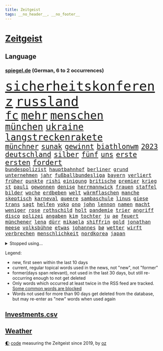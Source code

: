 ```yaml
---
title: Zeitgeist
tags: __no_header__, __no_footer__
---
```


# [Zeitgeist](https://oliz.io/zeitgeist/)

## Language

<h3><a href="https://www.spiegel.de" target="_blank">spiegel.de</a> (German, 6 to 2 occurrences)</h3>
<p style="font-family:monospace">
<span style="font-size:32pt"><a href="news_links.html#sicherheitskonferenz" class="current">sicherheitskonferenz</a></span>
<span style="font-size:32pt"><a href="news_links.html#russland" class="current">russland</a></span>
<br>
<span style="font-size:27pt"><a href="news_links.html#fc" class="current">fc</a></span>
<span style="font-size:27pt"><a href="news_links.html#mehr" class="current">mehr</a></span>
<span style="font-size:27pt"><a href="news_links.html#menschen" class="current">menschen</a></span>
<br>
<span style="font-size:22pt"><a href="news_links.html#münchen" class="current">münchen</a></span>
<span style="font-size:22pt"><a href="news_links.html#ukraine" class="current">ukraine</a></span>
<span style="font-size:22pt"><a href="news_links.html#langstreckenrakete" class="new">langstreckenrakete</a></span>
<br>
<span style="font-size:17pt"><a href="news_links.html#münchner" class="current">münchner</a></span>
<span style="font-size:17pt"><a href="news_links.html#sunak" class="current">sunak</a></span>
<span style="font-size:17pt"><a href="news_links.html#gewinnt" class="current">gewinnt</a></span>
<span style="font-size:17pt"><a href="news_links.html#biathlonwm" class="current">biathlonwm</a></span>
<span style="font-size:17pt"><a href="news_links.html#2023" class="current">2023</a></span>
<span style="font-size:17pt"><a href="news_links.html#deutschland" class="current">deutschland</a></span>
<span style="font-size:17pt"><a href="news_links.html#silber" class="current">silber</a></span>
<span style="font-size:17pt"><a href="news_links.html#fünf" class="current">fünf</a></span>
<span style="font-size:17pt"><a href="news_links.html#uns" class="current">uns</a></span>
<span style="font-size:17pt"><a href="news_links.html#erste" class="current">erste</a></span>
<span style="font-size:17pt"><a href="news_links.html#ersten" class="current">ersten</a></span>
<span style="font-size:17pt"><a href="news_links.html#fordert" class="current">fordert</a></span>
<br>
<span style="font-size:12pt"><a href="news_links.html#bundespolizist" class="current">bundespolizist</a></span>
<span style="font-size:12pt"><a href="news_links.html#hauptbahnhof" class="current">hauptbahnhof</a></span>
<span style="font-size:12pt"><a href="news_links.html#berliner" class="current">berliner</a></span>
<span style="font-size:12pt"><a href="news_links.html#grund" class="current">grund</a></span>
<span style="font-size:12pt"><a href="news_links.html#unternehmen" class="current">unternehmen</a></span>
<span style="font-size:12pt"><a href="news_links.html#jahr" class="current">jahr</a></span>
<span style="font-size:12pt"><a href="news_links.html#fußballbundesliga" class="current">fußballbundesliga</a></span>
<span style="font-size:12pt"><a href="news_links.html#bayern" class="current">bayern</a></span>
<span style="font-size:12pt"><a href="news_links.html#verliert" class="current">verliert</a></span>
<span style="font-size:12pt"><a href="news_links.html#früher" class="current">früher</a></span>
<span style="font-size:12pt"><a href="news_links.html#punkte" class="current">punkte</a></span>
<span style="font-size:12pt"><a href="news_links.html#rishi" class="current">rishi</a></span>
<span style="font-size:12pt"><a href="news_links.html#einigung" class="current">einigung</a></span>
<span style="font-size:12pt"><a href="news_links.html#britische" class="current">britische</a></span>
<span style="font-size:12pt"><a href="news_links.html#premier" class="current">premier</a></span>
<span style="font-size:12pt"><a href="news_links.html#krieg" class="current">krieg</a></span>
<span style="font-size:12pt"><a href="news_links.html#st" class="current">st</a></span>
<span style="font-size:12pt"><a href="news_links.html#pauli" class="current">pauli</a></span>
<span style="font-size:12pt"><a href="news_links.html#gewonnen" class="current">gewonnen</a></span>
<span style="font-size:12pt"><a href="news_links.html#denise" class="current">denise</a></span>
<span style="font-size:12pt"><a href="news_links.html#herrmannwick" class="current">herrmannwick</a></span>
<span style="font-size:12pt"><a href="news_links.html#frauen" class="current">frauen</a></span>
<span style="font-size:12pt"><a href="news_links.html#staffel" class="current">staffel</a></span>
<span style="font-size:12pt"><a href="news_links.html#bilder" class="current">bilder</a></span>
<span style="font-size:12pt"><a href="news_links.html#woche" class="current">woche</a></span>
<span style="font-size:12pt"><a href="news_links.html#erdbeben" class="current">erdbeben</a></span>
<span style="font-size:12pt"><a href="news_links.html#welt" class="current">welt</a></span>
<span style="font-size:12pt"><a href="news_links.html#wärmflaschen" class="new">wärmflaschen</a></span>
<span style="font-size:12pt"><a href="news_links.html#manche" class="current">manche</a></span>
<span style="font-size:12pt"><a href="news_links.html#skeptisch" class="current">skeptisch</a></span>
<span style="font-size:12pt"><a href="news_links.html#karneval" class="new">karneval</a></span>
<span style="font-size:12pt"><a href="news_links.html#queere" class="current">queere</a></span>
<span style="font-size:12pt"><a href="news_links.html#sambaschule" class="new">sambaschule</a></span>
<span style="font-size:12pt"><a href="news_links.html#linus" class="current">linus</a></span>
<span style="font-size:12pt"><a href="news_links.html#giese" class="new">giese</a></span>
<span style="font-size:12pt"><a href="news_links.html#trans" class="current">trans</a></span>
<span style="font-size:12pt"><a href="news_links.html#sagt" class="current">sagt</a></span>
<span style="font-size:12pt"><a href="news_links.html#helfen" class="current">helfen</a></span>
<span style="font-size:12pt"><a href="news_links.html#yoko" class="new">yoko</a></span>
<span style="font-size:12pt"><a href="news_links.html#ono" class="new">ono</a></span>
<span style="font-size:12pt"><a href="news_links.html#john" class="current">john</a></span>
<span style="font-size:12pt"><a href="news_links.html#lennon" class="new">lennon</a></span>
<span style="font-size:12pt"><a href="news_links.html#namen" class="current">namen</a></span>
<span style="font-size:12pt"><a href="news_links.html#macht" class="current">macht</a></span>
<span style="font-size:12pt"><a href="news_links.html#weniger" class="current">weniger</a></span>
<span style="font-size:12pt"><a href="news_links.html#rose" class="current">rose</a></span>
<span style="font-size:12pt"><a href="news_links.html#rothschild" class="new">rothschild</a></span>
<span style="font-size:12pt"><a href="news_links.html#holt" class="current">holt</a></span>
<span style="font-size:12pt"><a href="news_links.html#pandemie" class="current">pandemie</a></span>
<span style="font-size:12pt"><a href="news_links.html#trier" class="current">trier</a></span>
<span style="font-size:12pt"><a href="news_links.html#angriff" class="current">angriff</a></span>
<span style="font-size:12pt"><a href="news_links.html#disco" class="current">disco</a></span>
<span style="font-size:12pt"><a href="news_links.html#polizei" class="current">polizei</a></span>
<span style="font-size:12pt"><a href="news_links.html#angaben" class="current">angaben</a></span>
<span style="font-size:12pt"><a href="news_links.html#kim" class="current">kim</a></span>
<span style="font-size:12pt"><a href="news_links.html#tochter" class="current">tochter</a></span>
<span style="font-size:12pt"><a href="news_links.html#ju" class="new">ju</a></span>
<span style="font-size:12pt"><a href="news_links.html#ae" class="new">ae</a></span>
<span style="font-size:12pt"><a href="news_links.html#feuert" class="current">feuert</a></span>
<span style="font-size:12pt"><a href="news_links.html#münchener" class="new">münchener</a></span>
<span style="font-size:12pt"><a href="news_links.html#lena" class="current">lena</a></span>
<span style="font-size:12pt"><a href="news_links.html#dürr" class="current">dürr</a></span>
<span style="font-size:12pt"><a href="news_links.html#mikaela" class="current">mikaela</a></span>
<span style="font-size:12pt"><a href="news_links.html#shiffrin" class="current">shiffrin</a></span>
<span style="font-size:12pt"><a href="news_links.html#gold" class="current">gold</a></span>
<span style="font-size:12pt"><a href="news_links.html#jonathan" class="new">jonathan</a></span>
<span style="font-size:12pt"><a href="news_links.html#meese" class="new">meese</a></span>
<span style="font-size:12pt"><a href="news_links.html#volksbühne" class="new">volksbühne</a></span>
<span style="font-size:12pt"><a href="news_links.html#etwas" class="current">etwas</a></span>
<span style="font-size:12pt"><a href="news_links.html#johannes" class="current">johannes</a></span>
<span style="font-size:12pt"><a href="news_links.html#bø" class="current">bø</a></span>
<span style="font-size:12pt"><a href="news_links.html#wetter" class="current">wetter</a></span>
<span style="font-size:12pt"><a href="news_links.html#wirft" class="current">wirft</a></span>
<span style="font-size:12pt"><a href="news_links.html#verbrechen" class="current">verbrechen</a></span>
<span style="font-size:12pt"><a href="news_links.html#menschlichkeit" class="current">menschlichkeit</a></span>
<span style="font-size:12pt"><a href="news_links.html#nordkorea" class="current">nordkorea</a></span>
<span style="font-size:12pt"><a href="news_links.html#japan" class="current">japan</a></span>
</p>
<details>
<summary>Stopped using...</summary>
<p class="former" style="font-size:12pt">
wünscht(849) ausbruch(848) evakuiert(848) saskia(848) scheinen(848) 2016(847) beobachten(847) freien(847) linie(847) verteidigungsministerin(847) 44(846) hacker(846) solle(846) eindruck(845) entlassung(845) gelernt(845) rheinlandpfalz(845) schlechten(845) sicherheitsbehörden(845) weitergeht(845) augen(844) erlitten(844) for(844) innenministerium(844) julia(844) lobt(844) metern(844) tiefe(844) verbraucherschützer(844) wenden(844) zuge(844) bernd(843) draußen(843) humanitäre(843) höchststand(843) verrät(843) vorhaben(843) anne(842) esken(842) respekt(842) schwangerschaft(842) serien(842) verhängte(842) autofahrer(841) coronainfektion(841) coronaregeln(841) deswegen(841) entdeckten(841) florian(841) gerechtigkeit(841) investieren(841) kochen(841) passen(841) privaten(841) rechtsextremen(841) spdpolitikerin(841) verunglückt(841) vieler(841) walter(841) übergeben(841) ausländische(840) entscheidend(840) gebraucht(840) höchste(840) natur(840) rainer(840) strafen(840) sänger(840) tödlicher(840) diskriminierung(839) erheblich(839) gebrochen(839) richtige(839) schoss(839) versehentlich(839) äthiopien(839) bahnhof(838) beschimpft(838) besonderen(838) impfstoff(838) kochinstitut(838) kontrollieren(838) rät(838) sowie(838) standen(838) außer(837) begleitet(837) bestimmten(837) bundesstaat(837) illegalen(837) inszeniert(837) neuem(837) sendet(837) übernahme(837) konflikte(836) leitet(836) mode(836) stürmer(836) usschauspielerin(836) verzichtet(836) beschließen(835) bittere(835) hölle(835) restaurant(835) sicherte(835) widerspruch(835) einreisen(834) erlebte(834) flüchtlingen(833) fußballer(833) roman(833) versuchte(833) berater(832) berlins(832) nord(832) potsdam(832) reagierten(832) schaffte(832) souverän(832) unterstützer(832) wies(832) durfte(831) glücklich(831) william(831) ebenso(830) beiträge(829) crash(829) entsetzen(829) garten(829) juristisch(829) kabul(829) abschaffen(828) distanz(827) moskaus(827) einnahmen(826) erfunden(826) bäume(825) deutsches(825) voraussetzungen(825) bundesgesundheitsminister(824) letztes(824) rollt(824) steckte(823) rasen(822) verzichten(822) bezeichnete(821) pfund(820) landet(819) rechtsstreit(819) halbe(817) schockiert(817) freiwillig(816) präsenz(816) schneider(816) chats(815) wachsen(813) erstochen(812) museum(811) prognose(811) aufgabe(810) app(806) hype(804) thüringer(803) tuchel(799) türen(798) weitreichende(793) rakete(790) farbe(784) mehren(783) cdu/csu(780) bösen(777) wmtitel(776) variante(755) uskapitol(749) fotografiert(734) unwahrscheinlich(717) extremwetter(715) unzureichend(706) kannte(705) kryptowährungen(700) josef(699) strecken(680) abgestürzt(672) umständen(641) japanischen(632) lediglich(630) fossile(608) notenbank(607) benzinpreise(602) vorsicht(598) sammelt(592) kündigten(585) staatschefs(578) terroranschlag(577) strikt(576) seele(568) ausgefallen(552) 120(546) karrierecoach(546) entlastung(539) 20000(537) gestern(533) günstiges(530) binden(524) anlage(522) zurückziehen(521) ussoldaten(518) schürt(515) teure(515) angestellten(507) erreichte(504) atombombe(502) hawaii(502) finanzhilfen(489) betreten(486) kunstwerke(486) erdgas(479) berufen(477) verschlechtert(475) erwärmung(474) morde(472) betrunken(462) saal(462) verwerfungen(461) 41(459) benutzt(459) obersten(453) methode(452) versuche(452) tödlichem(450) radikaler(449) wärme(446) vorgesehen(444) fotografin(443) vorbereitungen(443) bekannteste(442) extremer(435) quält(435) akw(434) wirtschaftlich(432) pech(431) einfacher(428) strompreise(426) stephen(422) zustande(422) explodieren(420) rekordsumme(418) pink(417) schütze(417) verabschieden(416) beliebten(414) rätselhafter(414) vergabe(414) riskiert(411) ebay(410) fdpminister(407) problematisch(399) getäuscht(394) spielplan(392) mild(385) pelé(384) schwieriger(381) bundesaußenministerin(378) desto(378) teppich(376) expremier(374) helikopter(371) unterscheiden(368) frankfurts(367) krankheiten(366) report(365) unabhängiger(363) iraner(362) trick(360) westens(360) einheiten(358) 350(357) fähigkeiten(355) designer(354) horror(353) oppositionellen(351) mohammed(344) 17jährige(343) 98(342) fortsetzen(339) abbau(337) schuster(337) verschwörung(335) drohten(330) energiepreisen(329) besetzte(326) fritz(326) sportart(325) bevorstehende(324) unsicher(324) kasse(319) saporischschja(319) lindners(317) sexualisierte(315) landung(311) andrej(310) coronalockdowns(310) besatzer(309) starkes(308) wiedervereinigung(307) sizilien(303) ausschließlich(298) völkermord(298) beck(294) ausstieg(292) durchsuchen(292) gesenkt(292) handys(288) anschuldigungen(287) updates(287) diplomat(286) spritzen(285) filialen(278) iaea(277) recherchen(276) schlamm(274) verstehe(274) gefangenenaustausch(273) umstände(273) schau(270) unterlag(270) entschuldigte(269) exregierungschef(266) unterliegt(265) mobbing(263) rüsten(258) steuerhinterziehung(258) objekte(255) beerdigung(254) gelobt(254) lngterminal(253) ran(252) zunahme(252) dürre(251) elisabeth(250) spottet(249) titelverteidiger(248) tauscht(247) beatrix(246) homosexuelle(246) homosexuellen(246) anzeige(245) cannabis(245) hadert(244) tiefer(244) unobericht(244) anerkennen(243) verfassungsbeschwerde(243) dividende(242) exmann(240) streichung(240) trümmer(239) straßenverkehr(238) galten(237) iris(237) spdgeneralsekretär(237) berüchtigten(236) irgendwann(236) verbrennungsmotor(236) wettert(236) verdiente(235) naturkatastrophen(234) panne(233) therapien(233) verbreitung(233) prompt(232) andrew(231) misshandelt(231) camper(230) paolo(230) lenkt(228) wirtschaftslage(228) finde(226) vorstellung(226) millionenstrafe(225) übergewinnsteuer(225) standards(223) transportieren(223) schrumpfen(222) vertraulichen(220) endgültige(216) fehlten(216) angehen(215) niedersachsens(215) spdchefin(215) beteuert(214) körperliche(214) eigenheim(213) kronprinz(212) atomkraftwerken(211) brasilianer(211) stehende(211) atomkraftwerke(210) begegnen(210) oberstes(210) fehlenden(208) übergewinne(208) verteilen(206) anruf(205) vize(205) reparationen(204) billig(203) festgenommene(203) einschlag(202) lieferengpässe(200) rechtliche(200) tennisspielerinnen(199) denys(198) festkleben(198) juristisches(198) klimaschützer(196) repressionen(196) ältesten(195) geräumt(193) 17jähriger(192) strompreis(192) toilette(189) verurteilen(189) überragende(189) czaja(187) oberster(187) glänzte(185) spielberg(185) üppige(185) demonstrierenden(184) notruf(183) nebenwirkungen(182) summer(182) zweitgrößte(182) usdemokraten(181) vertrauliche(181) traten(180) wärmepumpen(180) moderator(179) 14jährige(177) kilowattstunde(176) neukölln(176) umgehend(174) cdugeneralsekretär(173) pleiten(173) dunkel(172) psychischen(172) quatsch(172) rad(172) tücken(172) vereinbarten(172) 1993(171) delegation(171) medizin(171) mithäftling(171) terminal(170) kandidierte(169) kapazität(168) einsätzen(166) globes(166) heikle(165) alfons(164) diebstahl(164) elefanten(164) alex(163) ramona(162) schuhbeck(162) wenigstens(161) atomkraftwerk(160) erkenntnissen(160) schwachstellen(159) töne(159) verschärfung(159) films(157) energiesicherheit(156) faktor(155) brentford(153) chefredakteurin(153) archäologen(152) forschern(152) link(152) nachspiel(152) rechter(151) reiten(151) unruhen(151) vizepräsident(151) zugspitze(151) stromnetz(149) beseitigung(148) boni(148) dunkle(148) umweltfreundlich(148) giovanni(147) havertz(147) leitung(147) randale(147) polizeichef(146) rappers(146) milliardengewinne(145) 2003(144) kindergarten(144) satellitenbilder(144) luftangriff(143) strategen(142) unterzahl(142) master(141) road(141) routinierter(141) wintershall(141) grundsatzrede(140) energiepolitik(139) gesundheitszustand(139) umgekehrt(139) verbrachte(139) denis(138) verbringen(138) beliefern(137) hurrikan(137) raf(137) monika(136) reinigung(136) rügt(136) spiegelrekonstruktion(136) stromsparen(136) tel(136) schafften(135) 38jähriger(134) landesarbeitsgericht(134) miese(134) begrenzte(133) spendet(133) werkstatt(133) betrogen(132) digitalminister(132) jahrhunderts(131) aufräumarbeiten(130) ernüchternd(129) memoiren(129) psychologin(129) blanchett(127) cate(127) euparlaments(127) grippe(127) halbzeit(127) kompliziert(127) krawalle(127) onlineshopping(127) exoplaneten(126) turnieren(126) aviv(125) inspiziert(125) außenseiter(124) hauptdarstellerin(124) tshirt(124) arroganz(123) vereinbarung(123) zahnarzt(123) arabischen(122) monatlich(122) schutzmacht(122) abbey(121) schäuble(121) sondertribunal(121) gerecht(120) sportdirektor(120) habt(119) barrymore(118) drew(118) verfilmt(118) verstaatlichung(118) abwahl(117) billigtarif(117) fabrik(117) gruppensieg(117) piqué(117) belege(116) future(116) peskow(116) weihnachten(116) liebte(115) steven(115) abwesenheit(114) flüssigerdgas(114) jauch(114) kubikmeter(114) pr(114) schiffsverkehr(114) spezialeinheit(114) enormen(113) spaltet(113) auszahlen(112) elbphilharmonie(112) globe(112) kaltluft(112) masha(112) tendenz(112) kommando(111) abraham(110) mobilmachung(110) festgehalten(109) konjunkturprognosen(108) meldungen(108) geiger(107) liebling(107) desolate(106) gefährlichsten(106) gegenstände(106) ifo(106) kopftuch(106) arbeiter(105) fdpfinanzminister(105) tatortvote(105) verachtung(105) wegbaggern(105) anforderungen(104) doppelwumms(104) einkauf(104) lehrkräftemangel(104) mitspielen(104) überfahren(104) möge(102) regierenden(102) tagebau(102) videoanalyse(102) überflutete(102) blau(101) mary(101) rechtsradikalen(101) unerträglich(101) bolsonaros(100) chaotische(100) landesteilen(100) bundeshaushalt(99) planung(99) inácio(98) luiz(98) portion(98) vegetarisch(98) beruhigt(97) christiane(97) programme(97) baupreise(96) schlachtfeld(96) steve(96) verzögert(96) straffrei(95) gewehrt(94) tagebuch(94) absetzen(93) göttingen(93) hochwasser(93) interessanten(93) operiert(93) sprühen(93) verflüssigtes(93) genuss(92) trage(92) aufgehängt(91) beantworten(91) dankesrede(91) eric(91) korruptionsskandal(91) minsk(91) pyrotechnik(91) wochenstart(91) exbotschafter(90) herausfinden(90) jederzeit(90) sauerland(90) verbrecher(90) zentralratspräsident(90) zulassen(90) bulgarische(89) gestohlenen(89) interviewt(89) krimiserie(89) laptops(89) zentraler(89) jean(88) räumlichkeiten(88) westküste(88) antiterroreinsatz(87) billigt(87) familienalltag(87) gwyneth(87) ipads(87) mächte(87) paltrow(87) pfefferspray(87) sinnlos(87) weltall(87) erforschung(86) erleichterung(86) flugzeugs(86) kilimandscharo(86) kreditvergabe(86) langjähriger(86) scheuen(86) wechseljahren(86) 736(85) bernstein(85) champagner(85) eingesetzten(85) garzweiler(85) geschmack(85) heinrich(85) kronzeuge(85) rasanten(85) sieglosen(85) skisport(85) coronafälle(84) ehrlichkeit(84) grippewelle(84) kremlgegner(84) milliardenverlust(84) y(84) auffällig(83) blind(83) überlastung(83) 75jährigen(82) cannabislegalisierung(82) darknet(82) dihk(82) ronja(82) rönne(82) serbischen(82) todeszahlen(82) widmen(82) zeitgemäß(82) zugeständnisse(82) zäh(82) gebastelt(81) kompromissen(81) kremls(81) absichern(80) ernennung(80) kaliforniens(80) kindesmissbrauchs(80) kredite(80) macs(80) misshandlung(80) bedeckt(79) csugeneralsekretär(79) helme(79) huber(79) rabbinerschule(79) verbrechens(79) lästert(78) antreibt(77) ausgemacht(77) basf(77) bewerbermangel(77) museums(77) gehaltskürzung(76) greene(76) grundgesetz(76) japanisches(76) marjorie(76) schaurig(76) steuerpflichtig(76) zentralrats(76) drosseln(75) kaulitz(75) planten(75) privatpersonen(75) wohnungsnot(75) 1923(74) blüte(74) dissidenten(74) frederik(74) gleise(74) männlicher(74) tabu(74) unesco(74) verbannen(74) webseite(74) zew(74) abwenden(73) bedienen(73) düstere(73) erpressergruppe(73) faesers(73) koloniale(73) pistole(73) verunsichert(73) wahlkampfversprechen(73) ware(73) zewstudie(73) ampelpolitiker(72) eiskunstläuferin(72) köstlich(72) menschenrechtsbeauftragte(72) redet(72) regenwald(72) aufmarschiert(71) comedian(71) kaufpreis(71) meryl(71) streep(71) trainierte(71) vorzeichen(71) weltkriegs(71) dea(70) entscheidendes(70) klimaschutzbewegung(70) pasta(70) spiegelbuch(70) aktienrente(69) buffett(69) enttarnt(69) fulham(69) gegengewicht(69) migrationshintergrund(69) verschicken(69) warren(69) zurückzubekommen(69) aufenthalt(68) brüsseler(68) haar(68) klimaaktivistinnen(68) privatjets(68) prozesses(68) stimmten(68) straßenblockaden(68) einmischung(67) lockbit(67) rezessionssorgen(67) siemens(67) uralten(67) bosch(66) brandmann(66) positionspapier(66) rich(66) schleppt(66) ftx(65) hiphopproduzent(65) nachziehen(65) rekordniveau(65) repräsentantenhaus(65) bengvir(64) beweist(64) borkum(64) desolaten(64) eberhard(64) itamar(64) milden(64) polieren(64) seattle(64) drahtzieher(63) klimabewegung(63) tomaten(63) abzusichern(62) bankmanfried(62) empfehlenswert(62) hinterbliebene(62) puppe(62) rsv(62) slogans(62) stimmzettel(62) xvi(62) 20jährigen(61) auftritten(61) handynutzer(61) kleineren(61) lanz(61) paradox(61) regimekritiker(61) repräsentantenhauses(61) abgründe(60) generalinspekteur(60) iwf(60) nevada(60) petersburg(60) umstrittensten(60) verschanzt(60) enthüllungen(59) erkrankten(59) essens(59) fenster(59) frische(59) gitarre(59) godfather(59) helikopteraffäre(59) kabinettsmitglied(59) kostspieligen(59) tram(59) guangzhou(58) komplette(58) tessa(58) apokalypse(57) hsvprofi(57) intimer(57) lydon(57) sexpistolssänger(57) wechselte(57) wintereinbruch(57) amtsgericht(56) elternabend(56) schlanker(56) spiegelfamiliennewsletter(56) versicherung(56) bagger(55) barbarei(55) braunkohletagebau(55) coronahilfen(55) steigern(55) steuerpolitik(55) testspiel(55) integrität(54) knotenpunkt(54) münzen(54) penis(54) saudiarabische(54) carla(53) fabian(53) garage(53) gesetzliche(53) organisatoren(53) sprengfalle(53) telefónica(53) umstürzende(53) auflaufen(52) bierhoff(52) rückschritt(52) verruf(52) ärmsten(52) begleiterin(51) dnipro(51) dunkelheit(51) greenpeace(51) haiti(51) hängepartie(51) verarbeiten(51) 165(50) duda(50) entschlüsselt(50) mitchell(50) vulkan(50) hintergründen(49) louis(49) verschlafen(49) abfahrer(48) abgenommen(48) duisburgessen(48) folgenden(48) forschungsteam(48) russlandgeschäfte(48) totale(48) 750000(47) evakuierungen(47) flügel(47) kletterer(47) mächtige(47) o2(47) abhilfe(46) exportieren(46) personenschützer(46) ausgerückt(45) düsteres(45) gasdeal(45) gelegenheit(45) korruptionsermittlungen(45) lokomotiven(45) mitreißenden(45) stromerzeuger(45) strukturelle(45) tauchte(45) wu(45) elternteile(44) erfolgschancen(44) gepardpanzer(44) labor(44) parkplätze(44) unnötig(44) anzug(43) begleitung(43) cook(43) erkennbar(43) interessenvertreter(43) lösegeld(43) mangelnder(43) metalband(43) regierungskritischer(43) chirurg(42) mahnung(42) shampoo(42) stockt(42) ach(41) bedauern(41) berufsaussichten(41) drastischer(41) kapital(41) liebeslied(41) monsterwelle(41) techniker(41) choice(40) geräten(40) schnelleren(40) unterhalt(40) aktionsplan(39) hausaufgaben(39) peruanische(39) schlüssel(39) ölpreisdeckel(39) bezug(38) dr(38) dre(38) kehrseite(38) voraussetzung(38) festzunehmen(37) handelspartner(37) luftabwehr(37) reihenfolge(37) revier(37) unangemessen(37) wirtschaftsgeschichte(37) anwendung(36) einbestellt(36) großkonzerne(36) lebenszeit(36) lubmin(36) permanente(36) schlagkraft(36) terrorverdächtige(36) verstärkung(36) alltägliche(35) biathletinnen(35) biontech(35) boy(35) chefredakteur(35) europe(35) homophober(35) unternehmenschef(35) biathlonweltcup(34) boluarte(34) dina(34) fahrenden(34) favoritencheck(34) luxusmarke(34) spender(34) abrechnungen(33) knall(33) sprengsatz(33) wehrbeauftragte(33) chemotherapie(32) nepal(32) sparte(32) todesurteile(32) emissionshandel(31) konditionen(31) mächtig(31) naher(31) senatorin(31) weltbühne(31) wohnblock(31) beschleunigen(30) elementary(30) ftxgründer(30) weiterbildung(30) afdfraktion(29) annika(29) anwesenheit(29) fremden(29) heimweh(29) hinrichtungen(29) importe(29) innen(29) nannte(29) nhl(29) partnerschaften(29) price(29) schärferes(29) afdpolitikerin(28) fächer(28) klimafreundlichen(28) merkwürdige(28) panzeri(28) passanten(28) puma(28) storch(28) verhältnismäßig(28) zurückgetretenen(28) übersterblichkeit(28) brustkrebs(27) explodierte(27) kinderkriegen(27) regisseurs(27) selbstständige(27) todoliste(27) wildtiere(27) akute(26) ducks(26) gesundem(26) hagelte(26) juwelen(26) organisierten(26) philologenverband(26) theaters(26) ungeimpfte(26) zufällig(26) argentinischen(25) belästigungsvorwürfe(25) entspannen(25) guardian(25) radio(25) unvorbereitete(25) verheerende(25) bellenhaus(24) burgtheater(24) doppelten(24) träger(24) autoritäre(23) erstatten(23) kriegsgefangenen(23) käse(23) mitgliederzahl(23) nachteil(23) revision(23) boom(22) bäumen(22) elektrizität(22) gescheiterte(22) granate(22) kreativer(22) schwarzarbeit(22) tunnel(22) verwandtschaft(22) vorstand(22) biolebensmitteln(21) giert(21) kranken(21) mythos(21) schublade(21) strafrechtlich(21) waffenrechts(21) weltlage(21) beträgt(20) böller(20) dreifacher(20) fabrikate(20) hinziehen(20) kreist(20) medienschelte(20) missbrauchsvorwürfen(20) untersagen(20) wiederholungstäter(20) wucht(20) elektrische(19) fanatische(19) gläubigen(19) grundlegend(19) radler(19) rekordjahr(19) schichten(19) stellvertretender(19) unschuld(19) volkswagenkonzern(19) zurückkaufen(19) enttäuschungen(18) geschlechtsneutrale(18) herausragenden(18) klimaschützerin(18) seelische(18) unpünktlich(18) ampelpläne(17) datenschutzverstößen(17) arbeitstag(16) heilige(16) hochhaus(16) instabiler(16) klimaterroristen(16) mitfavorit(16) unwort(16) widerlich(16) zoll(16) brust(15) flüchtig(15) geldanlage(15) airbnb(14) anfänger(14) beschissen(14) brandenburgs(14) bundesfinanzministerium(14) gebürtige(14) interviewte(14) legalen(14) protagonisten(14) rituale(14) schwulen(14) silvestervideo(14) vatikanstadt(14) bescheiden(13) familiengeheimnis(13) foodwatch(13) fotografieren(13) neujahrsbotschaft(13) psychologen(13) schnees(13) urlaubsziele(13) vornamen(13) ansätze(12) besetzung(12) bundesverteidigungsministerin(12) gianluca(12) ina(12) minderjährigen(12) peinliche(12) springen(12) unglücklichen(12) vialli(12) 2038(11) autobauers(11) bewusster(11) bolsonaroanhänger(11) genussvoll(11) lieferanten(11) notfallsanitäter(11)
</p>
</details>
<p>Legend:
<ul>
<li><span class="new">new</span>, first seen within the last 10 days</li>
<li><span class="current">current</span>, regular topical words used in the news, not "new", not "former"</li>
<li><span class="former">former(days span relevant)</span>, not used in the last 30 days, but still re-occurring enough to not get deleted</li>
<li>Only words which occurred at least twice in the RSS feed are tracked. <a href="language/filters.py">Some common words are blocked</a></li>
<li>Words not used for more than 90 days get deleted from the database, but may re-enter as "new" words when used again</li>
</ul>
</p>

## [Investments](investments.html)[.csv](investments.csv)

## [Weather](weather.html)

<footer>
<a href="javascript:toggleTheme()" class="nav">🌓</a>
<a href="https://github.com/ooz/zeitgeist">code</a> measuring the Zeitgeist since 2019, by <a href="https://oliz.io">oz</a>
</footer>
